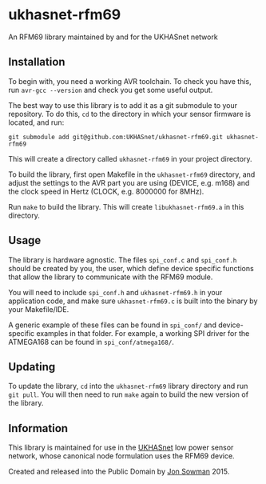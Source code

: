 # ukhasnet-rfm69
An RFM69 library maintained by and for the UKHASnet network

## Installation

To begin with, you need a working AVR toolchain. To check you have this, run
`avr-gcc --version` and check you get some useful output.  

The best way to use this library is to add it as a git submodule to your
repository. To do this, `cd` to the directory in which your sensor firmware is
located, and run:  

`git submodule add git@github.com:UKHASnet/ukhasnet-rfm69.git ukhasnet-rfm69`

This will create a directory called `ukhasnet-rfm69` in your project directory.  

To build the library, first open Makefile in the `ukhasnet-rfm69` directory,
and adjust the settings to the AVR part you are using (DEVICE, e.g. m168) and
the clock speed in Hertz (CLOCK, e.g. 8000000 for 8MHz).  

Run `make` to build the library. This will create `libukhasnet-rfm69.a` in this
directory.  

## Usage

The library is hardware agnostic. The files `spi_conf.c` and `spi_conf.h`
should be created by you, the user, which define device specific functions 
that allow the library to communicate with the RFM69 module.  

You will need to include `spi_conf.h` and `ukhasnet-rfm69.h` in your
application code, and make sure `ukhasnet-rfm69.c` is built into the binary by
your Makefile/IDE.  

A generic example of these files can be found in `spi_conf/` and
device-specific examples in that folder. For example, a working SPI driver for
the ATMEGA168 can be found in `spi_conf/atmega168/`.  

## Updating

To update the library, `cd` into the `ukhasnet-rfm69` library directory and run
`git pull`. You will then need to run `make` again to build the new version of
the library.  

## Information

This library is maintained for use in the [UKHASnet](http://ukhas.net) low
power sensor network, whose canonical node formulation uses the RFM69 device.  

Created and released into the Public Domain by [Jon
Sowman](http://github.com/jonsowman) 2015.  
